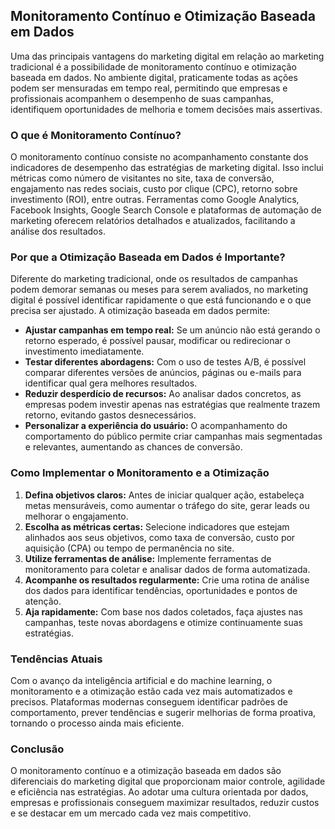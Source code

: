 
## Monitoramento Contínuo e Otimização Baseada em Dados

Uma das principais vantagens do marketing digital em relação ao marketing tradicional é a possibilidade de monitoramento contínuo e otimização baseada em dados. No ambiente digital, praticamente todas as ações podem ser mensuradas em tempo real, permitindo que empresas e profissionais acompanhem o desempenho de suas campanhas, identifiquem oportunidades de melhoria e tomem decisões mais assertivas.

### O que é Monitoramento Contínuo?

O monitoramento contínuo consiste no acompanhamento constante dos indicadores de desempenho das estratégias de marketing digital. Isso inclui métricas como número de visitantes no site, taxa de conversão, engajamento nas redes sociais, custo por clique (CPC), retorno sobre investimento (ROI), entre outras. Ferramentas como Google Analytics, Facebook Insights, Google Search Console e plataformas de automação de marketing oferecem relatórios detalhados e atualizados, facilitando a análise dos resultados.

### Por que a Otimização Baseada em Dados é Importante?

Diferente do marketing tradicional, onde os resultados de campanhas podem demorar semanas ou meses para serem avaliados, no marketing digital é possível identificar rapidamente o que está funcionando e o que precisa ser ajustado. A otimização baseada em dados permite:

- **Ajustar campanhas em tempo real:** Se um anúncio não está gerando o retorno esperado, é possível pausar, modificar ou redirecionar o investimento imediatamente.
- **Testar diferentes abordagens:** Com o uso de testes A/B, é possível comparar diferentes versões de anúncios, páginas ou e-mails para identificar qual gera melhores resultados.
- **Reduzir desperdício de recursos:** Ao analisar dados concretos, as empresas podem investir apenas nas estratégias que realmente trazem retorno, evitando gastos desnecessários.
- **Personalizar a experiência do usuário:** O acompanhamento do comportamento do público permite criar campanhas mais segmentadas e relevantes, aumentando as chances de conversão.

### Como Implementar o Monitoramento e a Otimização

1. **Defina objetivos claros:** Antes de iniciar qualquer ação, estabeleça metas mensuráveis, como aumentar o tráfego do site, gerar leads ou melhorar o engajamento.
2. **Escolha as métricas certas:** Selecione indicadores que estejam alinhados aos seus objetivos, como taxa de conversão, custo por aquisição (CPA) ou tempo de permanência no site.
3. **Utilize ferramentas de análise:** Implemente ferramentas de monitoramento para coletar e analisar dados de forma automatizada.
4. **Acompanhe os resultados regularmente:** Crie uma rotina de análise dos dados para identificar tendências, oportunidades e pontos de atenção.
5. **Aja rapidamente:** Com base nos dados coletados, faça ajustes nas campanhas, teste novas abordagens e otimize continuamente suas estratégias.

### Tendências Atuais

Com o avanço da inteligência artificial e do machine learning, o monitoramento e a otimização estão cada vez mais automatizados e precisos. Plataformas modernas conseguem identificar padrões de comportamento, prever tendências e sugerir melhorias de forma proativa, tornando o processo ainda mais eficiente.

### Conclusão

O monitoramento contínuo e a otimização baseada em dados são diferenciais do marketing digital que proporcionam maior controle, agilidade e eficiência nas estratégias. Ao adotar uma cultura orientada por dados, empresas e profissionais conseguem maximizar resultados, reduzir custos e se destacar em um mercado cada vez mais competitivo.
```
